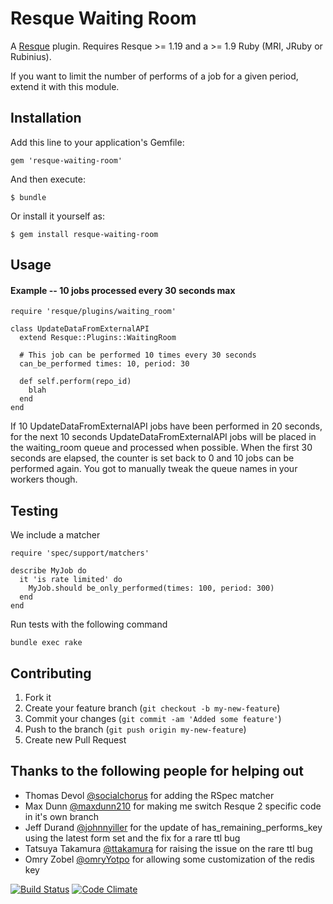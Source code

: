 Resque Waiting Room
===================

A [Resque][rq] plugin. Requires Resque >= 1.19 and a >= 1.9 Ruby (MRI, JRuby or Rubinius).

If you want to limit the number of performs of a job for a given period, extend it
with this module.

## Installation

Add this line to your application's Gemfile:

    gem 'resque-waiting-room'

And then execute:

    $ bundle

Or install it yourself as:

    $ gem install resque-waiting-room

## Usage

#### Example -- 10 jobs processed every 30 seconds max

    require 'resque/plugins/waiting_room'

    class UpdateDataFromExternalAPI
      extend Resque::Plugins::WaitingRoom

      # This job can be performed 10 times every 30 seconds
      can_be_performed times: 10, period: 30

      def self.perform(repo_id)
        blah
      end
    end

If 10 UpdateDataFromExternalAPI jobs have been performed in 20
seconds, for the next 10 seconds UpdateDataFromExternalAPI jobs
will be placed in the waiting_room queue and processed when possible.
When the first 30 seconds are elapsed, the counter is set back to 0
and 10 jobs can be performed again.
You got to manually tweak the queue names in your workers though.

## Testing

We include a matcher

    require 'spec/support/matchers'

    describe MyJob do
      it 'is rate limited' do
        MyJob.should be_only_performed(times: 100, period: 300)
      end
    end

Run tests with the following command

    bundle exec rake

## Contributing

1. Fork it
2. Create your feature branch (`git checkout -b my-new-feature`)
3. Commit your changes (`git commit -am 'Added some feature'`)
4. Push to the branch (`git push origin my-new-feature`)
5. Create new Pull Request

## Thanks to the following people for helping out ##

- Thomas Devol [@socialchorus](https://github.com/socialchorus) for adding the RSpec matcher
- Max Dunn [@maxdunn210](https://github.com/maxdunn210) for making me switch Resque 2 specific code in it's own branch
- Jeff Durand [@johnnyiller](https://github.com/johnnyiller) for the update of has_remaining_performs_key using the latest form set and the fix for a rare ttl bug
- Tatsuya Takamura [@ttakamura](https://github.com/ttakamura) for raising the issue on the rare ttl bug
- Omry Zobel [@omryYotpo](https://github.com/omryYotpo) for allowing some customization of the redis key

[rq]: http://github.com/resque/resque

[![Build Status](https://travis-ci.org/julienXX/resque-waiting-room.png)](https://travis-ci.org/julienXX/resque-waiting-room) [![Code Climate](https://codeclimate.com/github/julienXX/resque-waiting-room.png)](https://codeclimate.com/github/julienXX/resque-waiting-room)
